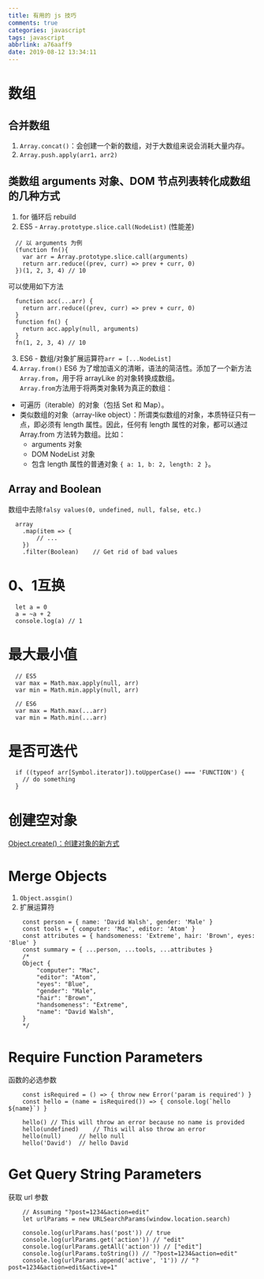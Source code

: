 ```yaml
---
title: 有用的 js 技巧
comments: true
categories: javascript
tags: javascript
abbrlink: a76aaff9
date: 2019-08-12 13:34:11
---
```


# 数组
## 合并数组
1. `Array.concat()`：会创建一个新的数组，对于大数组来说会消耗大量内存。
2. `Array.push.apply(arr1，arr2)`

## 类数组 arguments 对象、DOM 节点列表转化成数组的几种方式
1. for 循环后 rebuild
2. ES5 - `Array.prototype.slice.call(NodeList)` (性能差)
  ```
    // 以 arguments 为例
    (function fn(){
      var arr = Array.prototype.slice.call(arguments)
      return arr.reduce((prev, curr) => prev + curr, 0)
    })(1, 2, 3, 4) // 10
  ```
  可以使用如下方法
  ```
    function acc(...arr) {
      return arr.reduce((prev, curr) => prev + curr, 0)
    }
    function fn() {
      return acc.apply(null, arguments)
    }
    fn(1, 2, 3, 4) // 10
  ```
3. ES6 - 数组/对象扩展运算符`arr = [...NodeList]`
4. `Array.from()`
ES6 为了增加语义的清晰，语法的简洁性。添加了一个新方法`Array.from`，用于将 arrayLike 的对象转换成数组。  
`Array.from`方法用于将两类对象转为真正的数组：
  - 可遍历（iterable）的对象（包括 Set 和 Map）。
  - 类似数组的对象（array-like object）：所谓类似数组的对象，本质特征只有一点，即必须有 length 属性。因此，任何有 length 属性的对象，都可以通过 Array.from 方法转为数组。比如：
    - arguments 对象
    - DOM NodeList 对象
    - 包含 length 属性的普通对象 `{ a: 1, b: 2, length: 2 }`。

## Array and Boolean
数组中去除`falsy values(0, undefined, null, false, etc.)`
```
  array
    .map(item => {
        // ...
    })
    .filter(Boolean)    // Get rid of bad values
```

# 0、1互换
```
  let a = 0
  a = ~a + 2
  console.log(a) // 1
```

# 最大最小值
```
  // ES5
  var max = Math.max.apply(null, arr)
  var min = Math.min.apply(null, arr)

  // ES6
  var max = Math.max(...arr)
  var min = Math.min(...arr)
```

# 是否可迭代
```
  if ((typeof arr[Symbol.iterator]).toUpperCase() === 'FUNCTION') {
    // do something
  }
```

# 创建空对象
[Object.create()：创建对象的新方式](http://www.luanzhuxian.com/post/f92303d3.html)  

# Merge Objects
1. `Object.assgin()`
2. 扩展运算符
```
    const person = { name: 'David Walsh', gender: 'Male' }
    const tools = { computer: 'Mac', editor: 'Atom' }
    const attributes = { handsomeness: 'Extreme', hair: 'Brown', eyes: 'Blue' }
    const summary = { ...person, ...tools, ...attributes }
    /*
    Object {
        "computer": "Mac",
        "editor": "Atom",
        "eyes": "Blue",
        "gender": "Male",
        "hair": "Brown",
        "handsomeness": "Extreme",
        "name": "David Walsh",
    }
    */
```

# Require Function Parameters
函数的必选参数
```
    const isRequired = () => { throw new Error('param is required') }
    const hello = (name = isRequired()) => { console.log(`hello ${name}`) }

    hello() // This will throw an error because no name is provided
    hello(undefined)    // This will also throw an error
    hello(null)     // hello null
    hello('David')  // hello David
```

# Get Query String Parameters
获取 url 参数
```
    // Assuming "?post=1234&action=edit"
    let urlParams = new URLSearchParams(window.location.search)

    console.log(urlParams.has('post')) // true
    console.log(urlParams.get('action')) // "edit"
    console.log(urlParams.getAll('action')) // ["edit"]
    console.log(urlParams.toString()) // "?post=1234&action=edit"
    console.log(urlParams.append('active', '1')) // "?post=1234&action=edit&active=1"
```